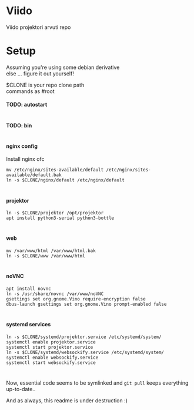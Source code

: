 # Viido
Viido projektori arvuti repo

# Setup
Assuming you're using some debian derivative  
else ... figure it out yourself!

$CLONE is your repo clone path  
commands as #root

#### TODO: autostart
#
#### TODO: bin
#
#### nginx config
Install nginx ofc
```
mv /etc/nginx/sites-available/default /etc/nginx/sites-available/default.bak
ln -s $CLONE/nginx/default /etc/nginx/default
```
#
#### projektor
```
ln -s $CLONE/projektor /opt/projektor
apt install python3-serial python3-bottle
```
#
#### web
```
mv /var/www/html /var/www/html.bak
ln -s $CLONE/www /var/www/html
```
#
#### noVNC
```
apt install novnc
ln -s /usr/share/novnc /var/www/noVNC
gsettings set org.gnome.Vino require-encryption false
dbus-launch gsettings set org.gnome.Vino prompt-enabled false
```
#
#### systemd services
```
ln -s $CLONE/systemd/projektor.service /etc/systemd/system/
systemctl enable projektor.service
systemctl start projektor.service
ln -s $CLONE/systemd/websockify.service /etc/systemd/system/
systemctl enable websockify.service
systemctl start websockify.service
```
#
Now, essential code seems to be symlinked and `git pull` keeps everything up-to-date..  
  
  And as always, this readme is under destruction :)